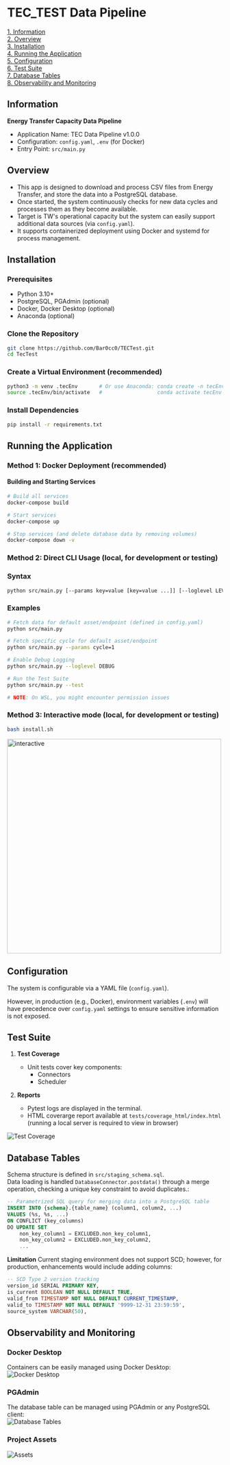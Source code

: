 # TEC_TEST Data Pipeline

[1. Information](#information)  
[2. Overview](#overview)  
[3. Installation](#installation)  
[4. Running the Application](#running-the-application)  
[5. Configuration](#configuration)  
[6. Test Suite](#test-suite)  
[7. Database Tables](#database-tables)  
[8. Observability and Monitoring](#observability-and-monitoring)

## Information
**Energy Transfer Capacity Data Pipeline**
- Application Name: TEC Data Pipeline v1.0.0
- Configuration: `config.yaml`, `.env` (for Docker)
- Entry Point: `src/main.py`

## Overview

- This app is designed to download and process CSV files from Energy Transfer, and store the data into a PostgreSQL database. 
- Once started, the system continuously checks for new data cycles and processes them as they become available. 
- Target is TW's operational capacity but the system can easily support additional data sources (via `config.yaml`).
- It supports containerized deployment using Docker and systemd for process management.


## Installation
### Prerequisites
- Python 3.10+ 
- PostgreSQL, PGAdmin (optional)
- Docker, Docker Desktop (optional)
- Anaconda (optional)

### Clone the Repository
```bash
git clone https://github.com/Bar0cc0/TECTest.git
cd TecTest
```
### Create a Virtual Environment (recommended)
```bash
python3 -m venv .tecEnv       # Or use Anaconda: conda create -n tecEnv python=3.10
source .tecEnv/bin/activate   #                  conda activate tecEnv
```
### Install Dependencies
```bash
pip install -r requirements.txt
```

## Running the Application

### Method 1: Docker Deployment (recommended)

#### Building and Starting Services
```bash
# Build all services
docker-compose build

# Start services
docker-compose up

# Stop services (and delete database data by removing volumes)
docker-compose down -v

```


### Method 2: Direct CLI Usage (local, for development or testing)
### Syntax

```bash
python src/main.py [--params key=value [key=value ...]] [--loglevel LEVEL] [--test]
```

### Examples

```bash
# Fetch data for default asset/endpoint (defined in config.yaml)
python src/main.py

# Fetch specific cycle for default asset/endpoint
python src/main.py --params cycle=1

# Enable Debug Logging
python src/main.py --loglevel DEBUG

# Run the Test Suite
python src/main.py --test

# NOTE: On WSL, you might encounter permission issues
```


### Method 3: Interactive mode (local, for development or testing)
```bash
bash install.sh
```
<img src="./static/CLIMenu.png" alt="interactive" width="500" />

## Configuration

The system is configurable via a YAML file (`config.yaml`).  

However, in production (e.g., Docker), environment variables (`.env`) will have precedence over `config.yaml` settings to ensure sensitive information is not exposed.

## Test Suite

1. **Test Coverage**
   - Unit tests cover key components:
	 - Connectors
	 - Scheduler

2. **Reports**
   - Pytest logs are displayed in the terminal.
   - HTML coverarge report available at `tests/coverage_html/index.html` (running a local server is required to view in browser)

![Test Coverage](./static/TestSuite.png)


## Database Tables
Schema structure is defined in `src/staging_schema.sql`.  
Data loading is handled `DatabaseConnector.postdata()` through a merge operation, checking a unique key constraint to avoid duplicates.:
```sql
-- Parametrized SQL query for merging data into a PostgreSQL table
INSERT INTO {schema}.{table_name} (column1, column2, ...)
VALUES (%s, %s, ...)
ON CONFLICT (key_columns)
DO UPDATE SET 
    non_key_column1 = EXCLUDED.non_key_column1,
    non_key_column2 = EXCLUDED.non_key_column2,
    ...
```
**Limitation** Current staging environment does not support SCD; however, for production, enhancements would include adding columns:
```sql
-- SCD Type 2 version tracking
version_id SERIAL PRIMARY KEY,
is_current BOOLEAN NOT NULL DEFAULT TRUE,
valid_from TIMESTAMP NOT NULL DEFAULT CURRENT_TIMESTAMP,
valid_to TIMESTAMP NOT NULL DEFAULT '9999-12-31 23:59:59',
source_system VARCHAR(50),
```


## Observability and Monitoring
### Docker Desktop
Containers can be easily managed using Docker Desktop: 
![Docker Desktop](./static/DockerDesktop.png)

### PGAdmin
The database table can be managed using PGAdmin or any PostgreSQL client:  
![Database Tables](./static/PGAdmin.png)

### Project Assets
![Assets](./static/Assets.png)
